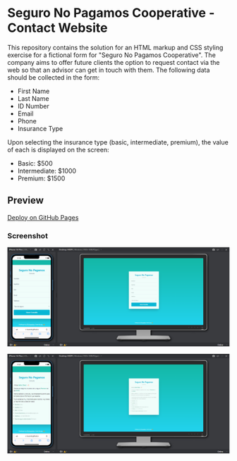 # Seguro No Pagamos Cooperative - Contact Website

This repository contains the solution for an HTML markup and CSS styling exercise for a fictional form for "Seguro No Pagamos Cooperative". The company aims to offer future clients the option to request contact via the web so that an advisor can get in touch with them. The following data should be collected in the form:

- First Name
- Last Name
- ID Number
- Email
- Phone
- Insurance Type

Upon selecting the insurance type (basic, intermediate, premium), the value of each is displayed on the screen:

- Basic: $500
- Intermediate: $1000
- Premium: $1500

## Preview

[Deploy on GitHub Pages](tsuramii.github.io/repaso-reactjs-utn/)

### Screenshot

![screenshot](./screenshot.png)

![screenshot](./screenshot2.png)
